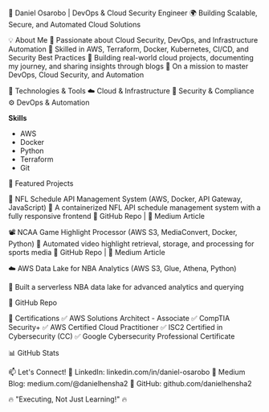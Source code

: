 
🚀 Daniel Osarobo | DevOps & Cloud Security Engineer
🌍 Building Scalable, Secure, and Automated Cloud Solutions


💡 About Me
🔹 Passionate about Cloud Security, DevOps, and Infrastructure Automation
🔹 Skilled in AWS, Terraform, Docker, Kubernetes, CI/CD, and Security Best Practices
🔹 Building real-world cloud projects, documenting my journey, and sharing insights through blogs
🔹 On a mission to master DevOps, Cloud Security, and Automation

🔨 Technologies & Tools
☁️ Cloud & Infrastructure
🔐 Security & Compliance
⚙️ DevOps & Automation

**Skills**
*   AWS 
*   Docker
*   Python
*   Terraform
*   Git


📌 Featured Projects


🚀 NFL Schedule API Management System (AWS, Docker, API Gateway, JavaScript)
📌 A containerized NFL API schedule management system with a fully responsive frontend
🔗 GitHub Repo | 🔗 Medium Article


📽️ NCAA Game Highlight Processor (AWS S3, MediaConvert, Docker, Python)
📌 Automated video highlight retrieval, storage, and processing for sports media
🔗 GitHub Repo | 🔗 Medium Article


☁️ AWS Data Lake for NBA Analytics (AWS S3, Glue, Athena, Python)

📌 Built a serverless NBA data lake for advanced analytics and querying

🔗 GitHub Repo

📜 Certifications
✅ AWS Solutions Architect - Associate
✅ CompTIA Security+
✅ AWS Certified Cloud Practitioner
✅ ISC2 Certified in Cybersecurity (CC)
✅ Google Cybersecurity Professional Certificate

📊 GitHub Stats


📫 Let's Connect!
📌 LinkedIn: linkedin.com/in/daniel-osarobo
📌 Medium Blog: medium.com/@danielhensha2
📌 GitHub: github.com/danielhensha2

🔥 "Executing, Not Just Learning!" 🔥

